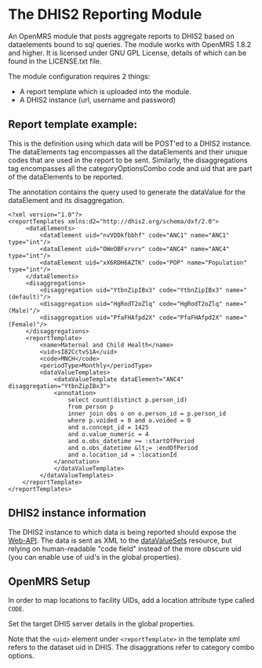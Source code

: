 ﻿The DHIS2 Reporting Module
=========
An OpenMRS module that posts aggregate reports to DHIS2 based on dataelements bound to sql queries. The module works with OpenMRS 1.8.2 and higher. It is licensed under GNU GPL License, details of which can be found in the LICENSE.txt file.

The module configuration requires 2 things:

  - A report template which is uploaded into the module.
  - A DHIS2 instance (url, username and password)

Report template example:
-
This is the definition using which data will be POST'ed to a DHIS2 instance. The dataElements tag encompasses all the dataElements and their unique codes that are used in the report to be sent. Similarly, the disaggregations tag encompasses all the categoryOptionsCombo code and uid that are part of the dataElements to be reported.

The annotation contains the query used to generate the dataValue for the dataElement and its disaggregation.

    <?xml version="1.0"?>
    <reportTemplates xmlns:d2="http://dhis2.org/schema/dxf/2.0">
         <dataElements>
             <dataElement uid="nvVDDkfbbhf" code="ANC1" name="ANC1" type="int"/>
             <dataElement uid="OWeOBFxrvrv" code="ANC4" name="ANC4" type="int"/>
             <dataElement uid="xX6RDH6AZTK" code="POP" name="Population" type="int"/>
         </dataElements>
         <disaggregations>
             <disaggregation uid="YtbnZipIBx3" code="YtbnZipIBx3" name="(default)"/>
             <disaggregation uid="HgRodT2oZlq" code="HgRodT2oZlq" name="(Male)"/>
             <disaggregation uid="PfaFHAfpd2X" code="PfaFHAfpd2X" name="(Female)"/>
         </disaggregations>
         <reportTemplate>
             <name>Maternal and Child Health</name>
             <uid>sI82CctvS1A</uid>
             <code>MNCH</code>
             <periodType>Monthly</periodType>
             <dataValueTemplates>
                 <dataValueTemplate dataElement="ANC4" disaggregation="YtbnZipIBx3">
                 <annotation>
                     select count(distinct p.person_id)
                     from person p
                     inner join obs o on o.person_id = p.person_id
                     where p.voided = 0 and o.voided = 0
                     and o.concept_id = 1425 
                     and o.value_numeric = 4
                     and o.obs_datetime >= :startOfPeriod
                     and o.obs_datetime &lt;= :endOfPeriod
                     and o.location_id = :locationId
                 </annotation>
                 </dataValueTemplate>
             </dataValueTemplates>
        </reportTemplate>
    </reportTemplates>
    
DHIS2 instance information
-

The DHIS2 instance to which data is being reported should expose the [Web-API](http://dhis2.org/doc/snapshot/en/user/html/ch23.html). The data is sent as XML to the [dataValueSets](http://dhis2.org/doc/snapshot/en/user/html/ch23s05.html) resource, but relying on human-readable "code field" instead of the more obscure uid (you can enable use of uid's in the global properties).

OpenMRS Setup
-
In order to map locations to facility UIDs, add a location attribute type called `CODE`.

Set the target DHIS server details in the global properties.

Note that the `<uid>` element under `<reportTemplate>` in the template xml refers to the dataset uid in DHIS. The disaggrations refer to category combo options.
